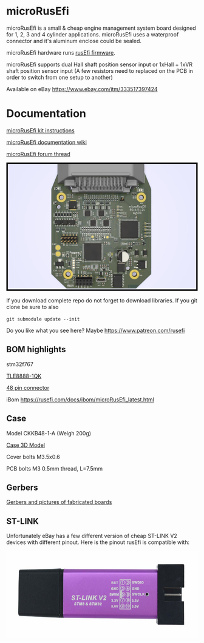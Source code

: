 # microRusEfi

microRusEfi is a small & cheap engine management system board designed for 1, 2, 3 and 4 cylinder applications.
microRusEfi uses a waterproof connector and it's aluminum enclose could be sealed. 

microRusEfi hardware runs [rusEfi firmware](https://github.com/rusefi/rusefi).

microRusEfi supports dual Hall shaft position sensor input or 1xHall + 1xVR shaft position sensor input (A few 
resistors need to replaced on the PCB in order to switch from one setup to another)

Available on eBay https://www.ebay.com/itm/333517397424

# Documentation

[microRusEfi kit instructions](https://github.com/rusefi/rusefi_documentation/wiki/Hardware_microRusEfi_kit_instructions)

[microRusEfi documentation wiki](https://github.com/rusefi/rusefi_documentation/wiki/Hardware_microRusEfi)


[microRusEfi forum thread](https://rusefi.com/forum/viewtopic.php?f=4&t=1538)



![img](microRusEfi.jpg)

If you download complete repo do not forget to download libraries. If you git clone be sure to also

`git submodule update --init`

Do you like what you see here? Maybe https://www.patreon.com/rusefi

## BOM highlights

stm32f767

[TLE8888-1QK](https://www.infineon.com/dgdl/Infineon-Infineon-TLE8888QK-DS-v01_02-EN.pdf?fileId=5546d4624f205c9a014f402ebd1c6095)

[48 pin connector](https://github.com/rusefi/rusefi_documentation/wiki/Hardware_microRusEfi_connectors)


iBom https://rusefi.com/docs/ibom/microRusEfi_latest.html

## Case

Model CKKB48-1-A (Weigh 200g)

[Case 3D Model](https://cad.onshape.com/documents/cce953328a88b521d5673ac5/w/e2d3a78cfb432482f5aac9ea/e/2eb39a31ab72390c6384f68c)

Cover bolts M3.5x0.6

PCB bolts M3 0.5mm thread, L=7.5mm

## Gerbers

[Gerbers and pictures of fabricated boards](gerbers)


## ST-LINK

Unfortunately eBay has a few different version of cheap ST-LINK V2 devices with different pinout. Here is the pinout rusEfi is compatible with:

![img](compatible_ST-LINK_V2.jpg)